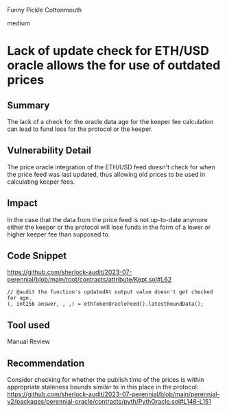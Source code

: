 Funny Pickle Cottonmouth

medium

# Lack of update check for ETH/USD oracle allows the for use of outdated prices
## Summary

The lack of a check for the oracle data age for the keeper fee calculation can lead to fund loss for the protocol or the keeper. 

## Vulnerability Detail

The price oracle integration of the ETH/USD feed doesn't check for when the price feed was last updated, thus allowing old prices to be used in calculating keeper fees.

## Impact

In the case that the data from the price feed is not up-to-date anymore either the keeper or the protocol will lose funds in the form of a lower or higher keeper fee than supposed to.

## Code Snippet

https://github.com/sherlock-audit/2023-07-perennial/blob/main/root/contracts/attribute/Kept.sol#L62

```solidity
// @audit the function's updatedAt output value doesn't get checked for age.
(, int256 answer, , ,) = ethTokenOracleFeed().latestRoundData();
```

## Tool used

Manual Review

## Recommendation

Consider checking for whether the publish time of the prices is within appropriate staleness bounds similar to in this place in the protocol:
https://github.com/sherlock-audit/2023-07-perennial/blob/main/perennial-v2/packages/perennial-oracle/contracts/pyth/PythOracle.sol#L148-L151